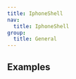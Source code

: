```yaml
---
title: IphoneShell
nav:
  title: IphoneShell
group:
  title: General
---
```


## Examples

<code src="./IphoneShell.tsx" />
